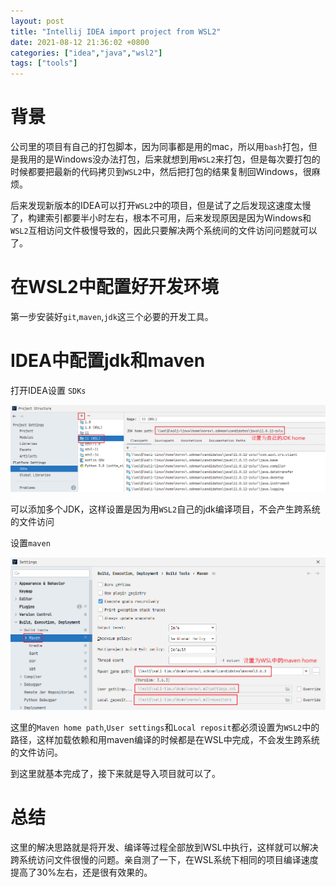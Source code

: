 ```yaml
---
layout: post
title: "Intellij IDEA import project from WSL2"
date: 2021-08-12 21:36:02 +0800
categories: ["idea","java","wsl2"]
tags: ["tools"]
---
```


# 



# 背景

公司里的项目有自己的打包脚本，因为同事都是用的mac，所以用`bash`打包，但是我用的是Windows没办法打包，后来就想到用`WSL2`来打包，但是每次要打包的时候都要把最新的代码拷贝到`WSL2`中，然后把打包的结果复制回Windows，很麻烦。

后来发现新版本的IDEA可以打开`WSL2`中的项目，但是试了之后发现这速度太慢了，构建索引都要半小时左右，根本不可用，后来发现原因是因为Windows和`WSL2`互相访问文件极慢导致的，因此只要解决两个系统间的文件访问问题就可以了。

# 在WSL2中配置好开发环境

第一步安装好`git`,`maven`,`jdk`这三个必要的开发工具。

# IDEA中配置jdk和maven

打开IDEA设置 `SDKs`

![设置jdk](/assets/img/pictures/Snipaste_2021-08-12_21-57-13.png)

可以添加多个JDK，这样设置是因为用`WSL2`自己的jdk编译项目，不会产生跨系统的文件访问



设置`maven`

![设置maven](/assets/img/pictures/Snipaste_2021-08-12_22-01-38.png)

这里的`Maven home path`,`User settings`和`Local reposit`都必须设置为`WSL2`中的路径，这样加载依赖和用maven编译的时候都是在WSL中完成，不会发生跨系统的文件访问。



到这里就基本完成了，接下来就是导入项目就可以了。



# 总结

这里的解决思路就是将开发、编译等过程全部放到WSL中执行，这样就可以解决跨系统访问文件很慢的问题。亲自测了一下，在WSL系统下相同的项目编译速度提高了30%左右，还是很有效果的。
